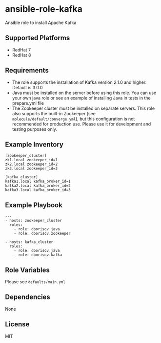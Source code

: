 # ansible-role-kafka

Ansible role to install Apache Kafka

## Supported Platforms

- RedHat 7
- RedHat 8

## Requirements

- The role supports the installation of Kafka version 2.1.0 and higher. Default is 3.0.0
- Java must be installed on the server before using this role. You can use your own java role or see an example of installing Java in tests in the prepare.yml file
- The Zookeeper cluster must be installed on separate servers. This role also supports the built-in Zookeeper (see `molecule/default/converge.yml`), but this configuration is not recommended for production use. Please use it for development and testing purposes only.

## Example Inventory

```
[zookeeper_cluster]
zk1.local zookeeper_id=1
zk2.local zookeeper_id=2
zk3.local zookeeper_id=3

[kafka_cluster]
kafka1.local kafka_broker_id=1
kafka2.local kafka_broker_id=2
kafka3.local kafka_broker_id=3
```

## Example Playbook

```
---
- hosts: zookeeper_cluster
  roles:
    - role: dborisov.java
    - role: dborisov.zookeeper

- hosts: kafka_cluster
  roles:
    - role: dborisov.java
    - role: dborisov.kafka
```

## Role Variables

Please see `defaults/main.yml`

## Dependencies

None

## License

MIT
